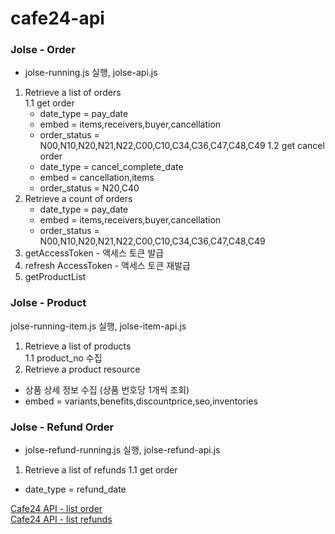 # cafe24-api

### Jolse - Order
- jolse-running.js 실행, jolse-api.js
1. Retrieve a list of orders   
    1.1 get order
    - date_type = pay_date
    - embed = items,receivers,buyer,cancellation
    - order_status = N00,N10,N20,N21,N22,C00,C10,C34,C36,C47,C48,C49
    1.2 get cancel order
    - date_type = cancel_complete_date
    - embed = cancellation,items
    - order_status = N20,C40
2. Retrieve a count of orders
    - date_type = pay_date
    - embed = items,receivers,buyer,cancellation
    - order_status = N00,N10,N20,N21,N22,C00,C10,C34,C36,C47,C48,C49
3. getAccessToken - 액세스 토큰 발급
4. refresh AccessToken - 액세스 토큰 재발급
5. getProductList

### Jolse - Product
jolse-running-item.js 실행, jolse-item-api.js
1. Retrieve a list of products   
  1.1 product_no 수집
2. Retrieve a product resource 
  - 상품 상세 정보 수집 (상품 번호당 1개씩 조회)
  - embed = variants,benefits,discountprice,seo,inventories

### Jolse - Refund Order
- jolse-refund-running.js 실행, jolse-refund-api.js
1. Retrieve a list of refunds
  1.1 get order
  - date_type = refund_date

[Cafe24 API - list order](https://developers.cafe24.com/docs/ko/api/admin/#retrieve-a-list-of-orders)   
[Cafe24 API - list refunds](https://developers.cafe24.com/docs/ko/api/admin/#retrieve-a-list-of-refunds)